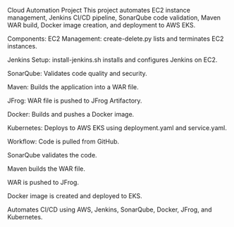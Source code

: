 Cloud Automation Project
This project automates EC2 instance management, Jenkins CI/CD pipeline, SonarQube code validation, Maven WAR build, Docker image creation, and deployment to AWS EKS.

Components:
EC2 Management: create-delete.py lists and terminates EC2 instances.

Jenkins Setup: install-jenkins.sh installs and configures Jenkins on EC2.

SonarQube: Validates code quality and security.

Maven: Builds the application into a WAR file.

JFrog: WAR file is pushed to JFrog Artifactory.

Docker: Builds and pushes a Docker image.

Kubernetes: Deploys to AWS EKS using deployment.yaml and service.yaml.

Workflow:
Code is pulled from GitHub.

SonarQube validates the code.

Maven builds the WAR file.

WAR is pushed to JFrog.

Docker image is created and deployed to EKS.

Automates CI/CD using AWS, Jenkins, SonarQube, Docker, JFrog, and Kubernetes.